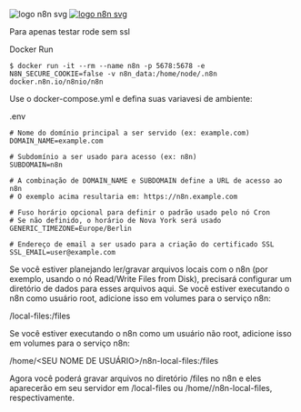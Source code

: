
![logo n8n svg](https://docs.n8n.io/_images/n8n-docs-icon.svg)
[![logo n8n svg](https://docs.n8n.io/_images/n8n-docs-icon.svg)](https://n8n.io)

Para apenas testar rode sem ssl
<p>Docker Run</p>

~~~
$ docker run -it --rm --name n8n -p 5678:5678 -e N8N_SECURE_COOKIE=false -v n8n_data:/home/node/.n8n docker.n8n.io/n8nio/n8n
~~~

Use o docker-compose.yml e defina suas variavesi de ambiente:
<p>.env</p>

~~~~
# Nome do domínio principal a ser servido (ex: example.com)
DOMAIN_NAME=example.com

# Subdomínio a ser usado para acesso (ex: n8n)
SUBDOMAIN=n8n

# A combinação de DOMAIN_NAME e SUBDOMAIN define a URL de acesso ao n8n
# O exemplo acima resultaria em: https://n8n.example.com

# Fuso horário opcional para definir o padrão usado pelo nó Cron
# Se não definido, o horário de Nova York será usado
GENERIC_TIMEZONE=Europe/Berlin

# Endereço de email a ser usado para a criação do certificado SSL
SSL_EMAIL=user@example.com
~~~~

Se você estiver planejando ler/gravar arquivos locais com o n8n (por exemplo, usando o nó Read/Write Files from Disk), precisará configurar um diretório de dados para esses arquivos aqui. Se você estiver executando o n8n como usuário root, adicione isso em volumes para o serviço n8n:

/local-files:/files
<p>Se você estiver executando o n8n como um usuário não root, adicione isso em volumes para o serviço n8n:</p>

/home/<SEU NOME DE USUÁRIO>/n8n-local-files:/files
<p>Agora você poderá gravar arquivos no diretório /files no n8n e eles aparecerão em seu servidor em /local-files ou /home/<SEU NOME DE USUÁRIO>/n8n-local-files, respectivamente.</p>
